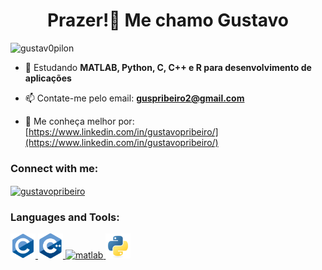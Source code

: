 <h1 align="center">Prazer!👋 Me chamo Gustavo</h1>
<p align="left"> <img src="https://komarev.com/ghpvc/?username=gustav0pilon&label=Profile%20views&color=0e75b6&style=flat" alt="gustav0pilon" /> </p>

- 🌱 Estudando **MATLAB, Python, C, C++ e R para desenvolvimento de aplicações**

- 📫 Contate-me pelo email: **guspribeiro2@gmail.com**

- 📄 Me conheça melhor por: [https://www.linkedin.com/in/gustavopribeiro/](https://www.linkedin.com/in/gustavopribeiro/)

<h3 align="left">Connect with me:</h3>
<p align="left">
<a href="https://linkedin.com/in/gustavopribeiro" target="blank"><img align="center" src="https://raw.githubusercontent.com/rahuldkjain/github-profile-readme-generator/master/src/images/icons/Social/linked-in-alt.svg" alt="gustavopribeiro" height="30" width="40" /></a>
</p>

<h3 align="left">Languages and Tools:</h3>
<p align="left"> <a href="https://www.cprogramming.com/" target="_blank" rel="noreferrer"> <img src="https://raw.githubusercontent.com/devicons/devicon/master/icons/c/c-original.svg" alt="c" width="40" height="40"/> </a> <a href="https://www.w3schools.com/cpp/" target="_blank" rel="noreferrer"> <img src="https://raw.githubusercontent.com/devicons/devicon/master/icons/cplusplus/cplusplus-original.svg" alt="cplusplus" width="40" height="40"/> </a> <a href="https://www.mathworks.com/" target="_blank" rel="noreferrer"> <img src="https://upload.wikimedia.org/wikipedia/commons/2/21/Matlab_Logo.png" alt="matlab" width="40" height="40"/> </a> <a href="https://www.python.org" target="_blank" rel="noreferrer"> <img src="https://raw.githubusercontent.com/devicons/devicon/master/icons/python/python-original.svg" alt="python" width="40" height="40"/> </a> </p>
